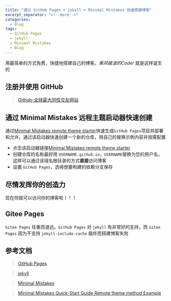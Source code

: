```yaml
---
title: "通过 GitHub Pages + jekyll + Minimal Mistakes 快速搭建博客"
excerpt_separator: "<!--more-->"
categories:
  - Blog
tags:
  - GitHub Pages
  - jekyll
  - Minimal Mistakes
  - Blog
---
```


用最简单的方式免费，快捷地搭建自己的博客。*乘风破浪的Coder* 就是这样诞生的
<!--more-->

## 注册并使用 GitHub
> [Github-全球最大同性交友网站](https://github.com/)

## 通过 Minimal Mistakes 远程主题启动器快速创建
通过[Minimal Mistakes remote theme starter](https://github.com/mmistakes/mm-github-pages-starter/generate)快速生成`GitHub Pages`项目并部署和允许。通过该启动器快速创建一个新的仓库，用自己的替换示例内容并按需配置

- 点击该启动器链接[Minimal Mistakes remote theme starter](https://github.com/mmistakes/mm-github-pages-starter/generate)
- 创建仓库的名称最好用 `USERNAME.github.io`，`USERNAME`替换为您的用户名，这样可以通过该域名根目录的方式**直接**访问博客
- 设置 `GitHub Pages`，选择想要构建的依赖分支保存

## 尽情发挥你的创造力
现在你就可以访问你的博客啦！！！

## Gitee Pages
`Gitee Pages` 任重而道远。`Github Pages` 对 `jekyll` 有非常好的支持，而 `Gitee Pages` 因为不支持 `jekyll-include-cache` 插件而搭建博客失败

## 参考文档
> [GitHub Pages](https://pages.github.com/)

> [jekyll](https://jekyllcn.com/)

> [Minimal Mistakes](https://mmistakes.github.io/minimal-mistakes/)

> [Minimal Mistakes Quick-Start Guide Remote theme method Example](https://mmistakes.github.io/minimal-mistakes/docs/quick-start-guide/#remote-theme-method)

